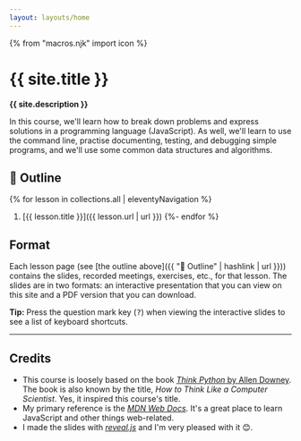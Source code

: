 ```yaml
---
layout: layouts/home
---
```


{% from "macros.njk" import icon %}

# {{ site.title }}

<b class="lead">{{ site.description }}</b>

In this course, we'll learn how to break down problems and express solutions in a programming language (JavaScript). As well, we'll learn to use the command line, practise documenting, testing, and debugging simple programs, and we'll use some common data structures and algorithms.

## 📃 Outline

{% for lesson in collections.all | eleventyNavigation %}
  1. [{{ lesson.title }}]({{ lesson.url | url }})
{%- endfor %}

## Format

<!-- We'll meet on Saturdays for a discussion and review of the previous week's lesson. On Sundays, we'll meet for a new lesson. Meetings will hold on Zoom from 12:00 p.m. to 12:40 p.m. -->

Each lesson page (see [the outline above]({{ "📃 Outline" | hashlink | url }})) contains the slides, recorded meetings, exercises, etc., for that lesson. The slides are in two formats: an interactive presentation that you can view on this site and a PDF version that you can download.

<div class="note note-info">

**Tip:** Press the question mark key (<kbd>?</kbd>) when viewing the interactive slides to see a list of keyboard shortcuts.

</div>

---

## Credits

* This course is loosely based on the book [<cite class="quoted">Think Python</cite> by Allen Downey](https://greenteapress.com/wp/think-python-2e/). The book is also known by the title, <i>How to Think Like a Computer Scientist</i>. Yes, it inspired this course's title.
* My primary reference is the [<cite>MDN Web Docs</cite>](https://developer.mozilla.org/en-US/docs/Web/JavaScript). It's a great place to learn JavaScript and other things web-related.
* I made the slides with [<cite>reveal.js</cite>](https://revealjs.com/) and I'm very pleased with it 😊.